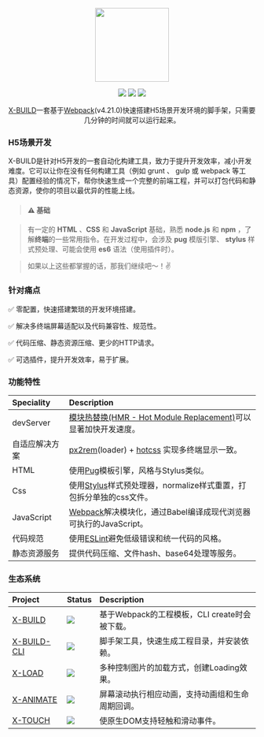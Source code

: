 <p align="center"><img src="https://ws2.sinaimg.cn/large/006tNbRwly1fxbaxq9dbqj308w06x3z1.jpg" width="150px"></p>

<p align="center">
  <img src="https://img.shields.io/jenkins/s/https/jenkins.qa.ubuntu.com/view/Precise/view/All%20Precise/job/precise-desktop-amd64_default.svg">
  <img src="https://img.shields.io/badge/npm-v4.4.1-blue.svg">
  <img src="https://img.shields.io/github/license/mashape/apistatus.svg">
</p>

<p align="center">
  <a href="https://github.com/codexu/x-build">X-BUILD</a>一套基于<a href="https://webpack.docschina.org/concepts/">Webpack</a>(v4.21.0)快速搭建H5场景开发环境的脚手架，只需要几分钟的时间就可以运行起来。
</p>

### H5场景开发

X-BUILD是针对H5开发的一套自动化构建工具，致力于提升开发效率，减小开发难度。它可以让你在没有任何构建工具（例如 grunt 、 gulp 或 webpack 等工具）配置经验的情况下，帮你快速生成一个完整的前端工程，并可以打包代码和静态资源，使你的项目以最优异的性能上线。

> #### ⚠️ 基础

> 有一定的 **HTML** 、**CSS** 和 **JavaScript** 基础，熟悉 **node.js** 和 **npm** ，了解**终端**的一些常用指令。在开发过程中，会涉及 **pug** 模版引擎、 **stylus** 样式预处理、可能会使用 **es6** 语法（使用插件时）。

> 如果以上这些都掌握的话，那我们继续吧～！✌️

### 针对痛点

✅ 零配置，快速搭建繁琐的开发环境搭建。

✅ 解决多终端屏幕适配以及代码兼容性、规范性。

✅ 代码压缩、静态资源压缩、更少的HTTP请求。

✅ 可选插件，提升开发效率，易于扩展。

### 功能特性

| Speciality | Description |
| :- | :- |
| devServer | [模块热替换(HMR - Hot Module Replacement)](https://webpack.docschina.org/concepts/hot-module-replacement/)可以显著加快开发速度。 |
| 自适应解决方案 | [px2rem](https://github.com/songsiqi/px2rem)(loader) + [hotcss](https://github.com/imochen/hotcss) 实现多终端显示一致。 |
| HTML | 使用[Pug](https://pug.bootcss.com/api/getting-started.html)模板引擎，风格与Stylus类似。 |
| Css | 使用[Stylus](https://www.zhangxinxu.com/jq/stylus/)样式预处理器，normalize样式重置，打包拆分单独的css文件。 |
| JavaScript | [Webpack](https://webpack.docschina.org/concepts/)解决模块化，通过Babel编译成现代浏览器可执行的JavaScript。 |
| 代码规范 | 使用[ESLint](https://eslint.org/)避免低级错误和统一代码的风格。 |
| 静态资源服务 | 提供代码压缩、文件hash、base64处理等服务。 |

### 生态系统

| Project | Status | Description |
| :------ | :------ | :------ |
| <a href="https://github.com/codexu/x-build">X-BUILD</a> | <img src="https://img.shields.io/badge/npm-v4.4.3-blue.svg"> | 基于Webpack的工程模板，CLI create时会被下载。 |
| <a href="https://github.com/codexu/x-build-cli">X-BUILD-CLI</a> | <img src="https://img.shields.io/badge/npm-v1.3.16-blue.svg"> | 脚手架工具，快速生成工程目录，并安装依赖。 |
| <a href="https://github.com/codexu/x-load">X-LOAD</a> | <img src="https://img.shields.io/badge/npm-v1.3.0-blue.svg"> | 多种控制图片的加载方式，创建Loading效果。 |
| <a href="https://github.com/codexu/x-animate">X-ANIMATE</a> | <img src="https://img.shields.io/badge/npm-v0.2.1-blue.svg"> | 屏幕滚动执行相应动画，支持动画组和生命周期回调。 |
| <a href="https://github.com/codexu/x-touch">X-TOUCH</a> | <img src="https://img.shields.io/badge/npm-v1.1.0-blue.svg"> | 使原生DOM支持轻触和滑动事件。 |
